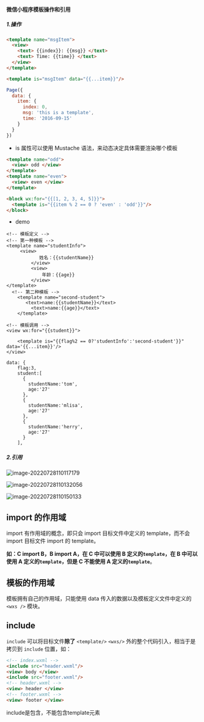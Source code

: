 #### 微信小程序模板操作和引用

##### 1.操作

```html
<template name="msgItem">
  <view>
    <text> {{index}}: {{msg}} </text>
    <text> Time: {{time}} </text>
  </view>
</template>
```

```html
<template is="msgItem" data="{{...item}}"/>
```

```js
Page({
  data: {
    item: {
      index: 0,
      msg: 'this is a template',
      time: '2016-09-15'
    }
  }
})
```

- is 属性可以使用 Mustache 语法，来动态决定具体需要渲染哪个模板

```html
<template name="odd">
  <view> odd </view>
</template>
<template name="even">
  <view> even </view>
</template>

<block wx:for="{{[1, 2, 3, 4, 5]}}">
  <template is="{{item % 2 == 0 ? 'even' : 'odd'}}"/>
</block>
```

- demo

```
<!-- 模板定义 -->
<!-- 第一种模板 -->
<template name="studentInfo">
     <view>
		    姓名：{{studentName}}
		 </view>
		 <view>
		     年龄：{{age}}
		 </view>
</template>
  <!-- 第二种模板 -->
	<template name="second-student">
	   <text>name:{{studentName}}</text>
		 <text>name:{{age}}</text>
	</template>

<!-- 模板调用 -->
<view wx:for="{{student}}">

	<template is="{{flag%2 == 0?'studentInfo':'second-student'}}" data='{{...item}}'/>
</view>

```

```
data: {
    flag:3,
    student:[
      {
        studentName:'tom',
        age:'27'
      },
      {
        studentName:'mlisa',
        age:'27'
      },
      {
        studentName:'herry',
        age:'27'
      }
    ],
```

##### 2.引用

![image-20220728110117179](C:\Users\Administrator\AppData\Roaming\Typora\typora-user-images\image-20220728110117179.png)

![image-20220728110132056](C:\Users\Administrator\AppData\Roaming\Typora\typora-user-images\image-20220728110132056.png)

![image-20220728110150133](C:\Users\Administrator\AppData\Roaming\Typora\typora-user-images\image-20220728110150133.png)

## import 的作用域

import 有作用域的概念，即只会 import 目标文件中定义的 template，而不会 import 目标文件 import 的 template。

**如：C import B，B import A，在 C 中可以使用 B 定义的`template`，在 B 中可以使用 A 定义的`template`，但是 C 不能使用 A 定义的`template`**。

## 模板的作用域

模板拥有自己的作用域，只能使用 data 传入的数据以及模板定义文件中定义的 `<wxs />` 模块。



## include

`include` 可以将目标文件**除了** `<template/>` `<wxs/>` 外的整个代码引入，相当于是拷贝到 `include` 位置，如：

```html
<!-- index.wxml -->
<include src="header.wxml"/>
<view> body </view>
<include src="footer.wxml"/>
<!-- header.wxml -->
<view> header </view>
<!-- footer.wxml -->
<view> footer </view>
```

include是包含，不能包含template元素 